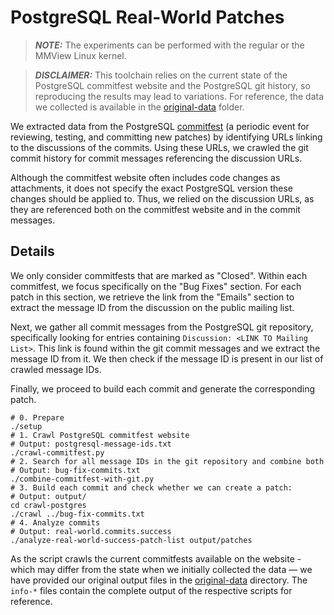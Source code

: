 # PostgreSQL Real-World Patches

> **_NOTE:_** The experiments can be performed with the regular or the MMView Linux kernel.

> **_DISCLAIMER:_** This toolchain relies on the current state of the PostgreSQL commitfest website and the PostgreSQL git history, so reproducing the results may lead to variations. For reference, the data we collected is available in the [original-data](original-data) folder.

We extracted data from the PostgreSQL [commitfest](https://commitfest.postgresql.org) (a periodic event for reviewing, testing, and committing new patches) by identifying URLs linking to the discussions of the commits.
Using these URLs, we crawled the git commit history for commit messages referencing the discussion URLs.

Although the commitfest website often includes code changes as attachments, it does not specify the exact PostgreSQL version these changes should be applied to.
Thus, we relied on the discussion URLs, as they are referenced both on the commitfest website and in the commit messages.

## Details
We only consider commitfests that are marked as "Closed".
Within each commitfest, we focus specifically on the "Bug Fixes" section.
For each patch in this section, we retrieve the link from the "Emails" section to extract the message ID from the discussion on the public mailing list.

Next, we gather all commit messages from the PostgreSQL git repository, specifically looking for entries containing `Discussion: <LINK TO Mailing List>`.
This link is found within the git commit messages and we extract the message ID from it.
We then check if the message ID is present in our list of crawled message IDs.

Finally, we proceed to build each commit and generate the corresponding patch.

```
# 0. Prepare
./setup
# 1. Crawl PostgreSQL commitfest website
# Output: postgresql-message-ids.txt
./crawl-commitfest.py
# 2. Search for all message IDs in the git repository and combine both
# Output: bug-fix-commits.txt
./combine-commitfest-with-git.py
# 3. Build each commit and check whether we can create a patch:
# Output: output/
cd crawl-postgres
./crawl ../bug-fix-commits.txt
# 4. Analyze commits
# Output: real-world.commits.success
./analyze-real-world-success-patch-list output/patches
```

As the script crawls the current commitfests available on the website - which may differ from the state when we initially collected the data — we have provided our original output files in the [original-data](original-data) directory.
The `info-*` files contain the complete output of the respective scripts for reference.
